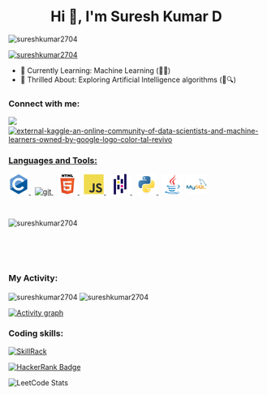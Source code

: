 <h1 align="center">Hi 👋, I'm Suresh Kumar D </h1>
<p align="left"> <img src="https://komarev.com/ghpvc/?username=sureshkumar2704&label=Profile%20views&color=0e75b6&style=flat" alt="sureshkumar2704" /> </p>

<p align="left"> <a href="https://github.com/ryo-ma/github-profile-trophy"><img src="https://github-profile-trophy.vercel.app/?username=sureshkumar2704" alt="sureshkumar2704" /></a> </p>


- 🌱 Currently Learning: Machine Learning (🤖✨)
- 🚀 Thrilled About: Exploring Artificial Intelligence algorithms (🧠🔍)

<h3 align="left">Connect with me:</h3>
<p >
<a href="https://www.linkedin.com/in/suresh-kumar-372579284/"> <img src="https://img.shields.io/badge/LinkedIn-0077B5?style=for-the-badge&logo=linkedin&logoColor=white" /></a>
<a href="https://www.kaggle.com/sureshkumardj"><img width="24" height="24" src="https://img.icons8.com/external-tal-revivo-color-tal-revivo/24/external-kaggle-an-online-community-of-data-scientists-and-machine-learners-owned-by-google-logo-color-tal-revivo.png" alt="external-kaggle-an-online-community-of-data-scientists-and-machine-learners-owned-by-google-logo-color-tal-revivo"/>

<h3 align="left">Languages and Tools:</h3>
<p align="left"> 
  <a href="https://www.cprogramming.com/" target="_blank" rel="noreferrer"><img src="https://raw.githubusercontent.com/devicons/devicon/master/icons/c/c-original.svg" alt="c" width="40" height="40"/> </a>&nbsp;
  <a href="https://git-scm.com/" target="_blank" rel="noreferrer"> <img src="https://www.vectorlogo.zone/logos/git-scm/git-scm-icon.svg" alt="git" width="40" height="40"/> </a>&nbsp;
  <a href="https://www.w3.org/html/" target="_blank" rel="noreferrer"><img src="https://raw.githubusercontent.com/devicons/devicon/master/icons/html5/html5-original-wordmark.svg" alt="html5" width="40" height="40"/> </a>&nbsp;
  <a href="https://developer.mozilla.org/en-US/docs/Web/JavaScript" target="_blank" rel="noreferrer"><img src="https://raw.githubusercontent.com/devicons/devicon/master/icons/javascript/javascript-original.svg" alt="javascript" width="40" height="40"/> </a>&nbsp;
  <a href="https://pandas.pydata.org/" target="_blank" rel="noreferrer"><img src="https://raw.githubusercontent.com/devicons/devicon/2ae2a900d2f041da66e950e4d48052658d850630/icons/pandas/pandas-original.svg" alt="pandas" width="40" height="40"/> </a>&nbsp;
  <a href="https://www.python.org" target="_blank" rel="noreferrer"><img src="https://raw.githubusercontent.com/devicons/devicon/master/icons/python/python-original.svg" alt="python" width="40" height="40"/> </a>&nbsp;
  <a href="https://www.java.com" target="_blank" rel="noreferrer"><img src="https://raw.githubusercontent.com/devicons/devicon/master/icons/java/java-original.svg" alt="java" width="40" height="40"/></a>&nbsp;
  <a href="https://www.mysql.com" target="_blank" rel="noreferrer"><img src="https://raw.githubusercontent.com/devicons/devicon/master/icons/mysql/mysql-original-wordmark.svg" alt="mysql" width="40" height="40"/></a>
</p>
<br>
<p><img align="left" src="https://github-readme-stats.vercel.app/api/top-langs?username=sureshkumar2704&show_icons=true&locale=en&layout=compact" alt="sureshkumar2704" /> </p>
<br><br><br><br><br>
<h3 align="left">My Activity: </h3>
<p>
  <img align="center" src="https://github-readme-stats.vercel.app/api?username=sureshkumar2704&show_icons=true&locale=en" alt="sureshkumar2704" />
<img align="center" src="https://github-readme-streak-stats.herokuapp.com/?user=sureshkumar2704&" alt="sureshkumar2704" />


[![Activity graph](https://github-readme-activity-graph.vercel.app/graph?username=sureshkumar2704&bg_color=000000&color=ffffff&line=ff9300&point=ffffff&area=true&hide_border=true)](https://github.com/ashutosh00710/github-readme-activity-graph)

 </p>

<h3>Coding skills: </h3>

[![SkillRack](https://img.shields.io/badge/SkillRack-Profile-blue?style=flat-square)](http://www.skillrack.com/faces/resume.xhtml?id=474552&key=ba52ab3a3e3e91edbdd99960389da26679293afc)  

[![HackerRank Badge](https://img.shields.io/badge/-HackerRank-2EC866?style=flat-square&logo=HackerRank&logoColor=white)](https://www.hackerrank.com/sureshkumar27)


![LeetCode Stats](https://leetcard.jacoblin.cool/SureshKumar27?theme=dark&font=Molle&ext=contest)


